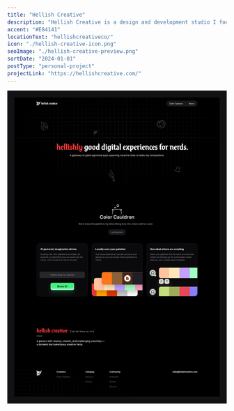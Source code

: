 ```yaml
---
title: "Hellish Creative"
description: "Hellish Creative is a design and development studio I founded building apps and digital experiences for nerds and makers."
accent: "#E84141"
locationText: "hellishcreativeco/"
icon: "./hellish-creative-icon.png"
seoImage: "./hellish-creative-preview.png"
sortDate: "2024-01-01"
postType: "personal-project"
projectLink: "https://hellishcreative.com/"
---
```


![Design Course Header Image](hellish-creative-preview.png)